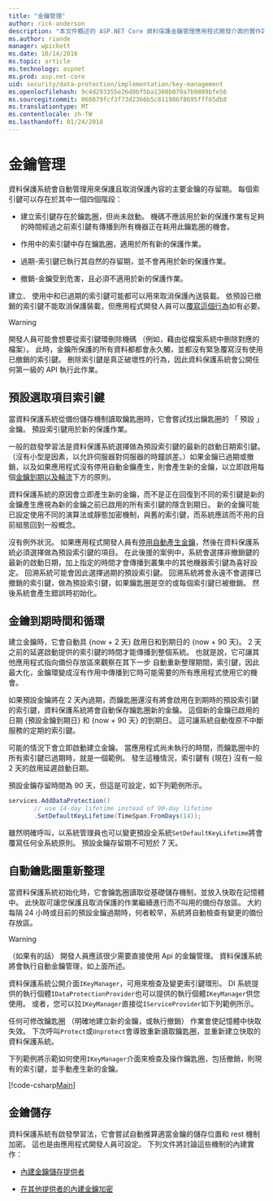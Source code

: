```yaml
---
title: "金鑰管理"
author: rick-anderson
description: "本文件概述的 ASP.NET Core 資料保護金鑰管理應用程式開發介面的實作詳細資料。"
ms.author: riande
manager: wpickett
ms.date: 10/14/2016
ms.topic: article
ms.technology: aspnet
ms.prod: asp.net-core
uid: security/data-protection/implementation/key-management
ms.openlocfilehash: 9c4d293355e26d8bf5ba1360b070a7b9809bfe56
ms.sourcegitcommit: 060879fcf3f73d2366b5c811986f8695fff65db8
ms.translationtype: MT
ms.contentlocale: zh-TW
ms.lasthandoff: 01/24/2018
---
```

# <a name="key-management"></a>金鑰管理

<a name="data-protection-implementation-key-management"></a>

資料保護系統會自動管理用來保護且取消保護內容的主要金鑰的存留期。 每個索引鍵可以存在於其中一個四個階段：

* 建立索引鍵存在於鑰匙圈，但尚未啟動。 機碼不應該用於新的保護作業有足夠的時間經過之前索引鍵有傳播到所有機器正在耗用此鑰匙圈的機會。

* 作用中的索引鍵中存在鑰匙圈，適用於所有新的保護作業。

* 過期-索引鍵已執行其自然的存留期，並不會再用於新的保護作業。

* 撤銷-金鑰受到危害，且必須不適用於新的保護作業。

建立、 使用中和已過期的索引鍵可能都可以用來取消保護內送裝載。 依預設已撤銷的索引鍵不能取消保護裝載，但應用程式開發人員可以[覆寫這個行為](../consumer-apis/dangerous-unprotect.md#data-protection-consumer-apis-dangerous-unprotect)如有必要。

>[!WARNING]
> 開發人員可能會想要從索引鍵環刪除機碼 （例如，藉由從檔案系統中刪除對應的檔案）。 此時，金鑰所保護的所有資料都都會永久觸，並都沒有緊急覆寫沒有使用已撤銷的索引鍵。 刪除索引鍵是真正破壞性的行為，因此資料保護系統會公開任何第一級的 API 執行此作業。

## <a name="default-key-selection"></a>預設選取項目索引鍵

當資料保護系統從備份儲存機制讀取鑰匙圈時，它會嘗試找出鑰匙圈的 「 預設 」 金鑰。 預設索引鍵用於新的保護作業。

一般的啟發學習法是資料保護系統選擇做為預設索引鍵的最新的啟動日期索引鍵。 （沒有小型是因素，以允許伺服器對伺服器的時鐘誤差。）如果金鑰已過期或撤銷，以及如果應用程式沒有停用自動金鑰產生，則會產生新的金鑰，以立即啟用每個[金鑰到期以及輪流](xref:security/data-protection/implementation/key-management#data-protection-implementation-key-management-expiration)下方的原則。

資料保護系統的原因會立即產生新的金鑰，而不是正在回復到不同的索引鍵是新的金鑰產生應視為新的金鑰之前已啟用的所有索引鍵的隱含到期日。 新的金鑰可能已設定使用不同的演算法或靜態加密機制，與舊的索引鍵，而系統應該而不用的目前組態回到一般概念。

沒有例外狀況。 如果應用程式開發人員有[停用自動產生金鑰](xref:security/data-protection/configuration/overview#disableautomatickeygeneration)，然後在資料保護系統必須選擇做為預設索引鍵的項目。 在此後援的案例中，系統會選擇非撤銷鍵的最新的啟動日期，加上指定的時間才會傳播到叢集中的其他機器索引鍵為喜好設定。 回溯系統可能會因此選擇過期的預設索引鍵。 回溯系統將會永遠不會選擇已撤銷的索引鍵，做為預設索引鍵，如果鑰匙圈是空的或每個索引鍵已被撤銷。 然後系統會產生錯誤時初始化。

<a name="data-protection-implementation-key-management-expiration"></a>

## <a name="key-expiration-and-rolling"></a>金鑰到期時間和循環

建立金鑰時，它會自動具 {now + 2 天} 啟用日和到期日的 {now + 90 天}。 2 天之前的延遲啟動提供的索引鍵的時間才能傳播到整個系統。 也就是說，它可讓其他應用程式指向備份存放區來觀察在其下一步 自動重新整理期間，索引鍵，因此最大化，金鑰環變成沒有作用中傳播到它時可能需要的所有應用程式使用它的機會。

如果預設金鑰將在 2 天內過期，而鑰匙圈還沒有將會啟用在到期時的預設索引鍵的索引鍵，資料保護系統將會自動保存鑰匙圈新的金鑰。 這個新的金鑰已啟用的日期 {預設金鑰到期日} 和 {now + 90 天} 的到期日。 這可讓系統自動復原不中斷服務的定期的索引鍵。

可能的情況下會立即啟動建立金鑰。 當應用程式尚未執行的時間，而鑰匙圈中的所有索引鍵已過期時，就是一個範例。 發生這種情況，索引鍵有 {現在} 沒有一般 2 天的啟用延遲啟動日期。

預設金鑰存留時間為 90 天，但這是可設定，如下列範例所示。

```csharp
services.AddDataProtection()
       // use 14-day lifetime instead of 90-day lifetime
       .SetDefaultKeyLifetime(TimeSpan.FromDays(14));
```

雖然明確呼叫，以系統管理員也可以變更預設全系統`SetDefaultKeyLifetime`將會覆寫任何全系統原則。 預設金鑰存留期不可短於 7 天。

## <a name="automatic-key-ring-refresh"></a>自動鑰匙圈重新整理

當資料保護系統初始化時，它會鑰匙圈讀取從基礎儲存機制，並放入快取在記憶體中。 此快取可讓您保護且取消保護的作業繼續進行而不叫用的備份存放區。 大約每隔 24 小時或目前的預設金鑰過期時，何者較早，系統將自動檢查有變更的備份存放區。

>[!WARNING]
> （如果有的話） 開發人員應該很少需要直接使用 Api 的金鑰管理。 資料保護系統將會執行自動金鑰管理，如上面所述。

資料保護系統公開介面`IKeyManager`，可用來檢查及變更索引鍵環形。 DI 系統提供的執行個體`IDataProtectionProvider`也可以提供的執行個體`IKeyManager`供您使用。 或者，您可以拉`IKeyManager`直接從`IServiceProvider`如下列範例所示。

任何可修改鑰匙圈 （明確地建立新的金鑰，或執行撤銷） 作業會使記憶體中快取失效。 下次呼叫`Protect`或`Unprotect`會導致重新讀取鑰匙圈，並重新建立快取的資料保護系統。

下列範例將示範如何使用`IKeyManager`介面來檢查及操作鑰匙圈，包括撤銷，則現有的索引鍵，並手動產生新的金鑰。

[!code-csharp[Main](key-management/samples/key-management.cs)]

## <a name="key-storage"></a>金鑰儲存

資料保護系統有啟發學習法，它會嘗試自動推算適當金鑰的儲存位置和 rest 機制加密。 這也是由應用程式開發人員可設定。 下列文件將討論這些機制的內建實作：

* [內建金鑰儲存提供者](key-storage-providers.md#data-protection-implementation-key-storage-providers)

* [在其他提供者的內建金鑰加密](key-encryption-at-rest.md#data-protection-implementation-key-encryption-at-rest-providers)
